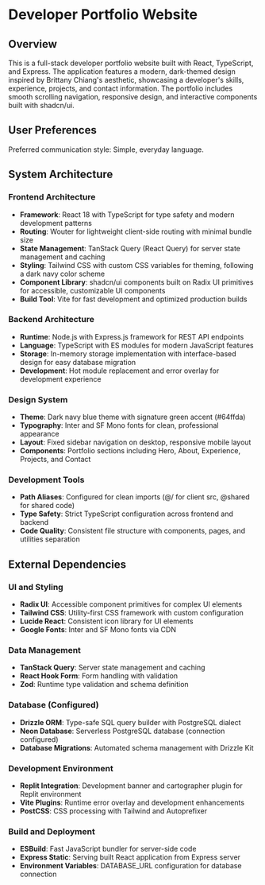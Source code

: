 # Developer Portfolio Website

## Overview

This is a full-stack developer portfolio website built with React, TypeScript, and Express. The application features a modern, dark-themed design inspired by Brittany Chiang's aesthetic, showcasing a developer's skills, experience, projects, and contact information. The portfolio includes smooth scrolling navigation, responsive design, and interactive components built with shadcn/ui.

## User Preferences

Preferred communication style: Simple, everyday language.

## System Architecture

### Frontend Architecture
- **Framework**: React 18 with TypeScript for type safety and modern development patterns
- **Routing**: Wouter for lightweight client-side routing with minimal bundle size
- **State Management**: TanStack Query (React Query) for server state management and caching
- **Styling**: Tailwind CSS with custom CSS variables for theming, following a dark navy color scheme
- **Component Library**: shadcn/ui components built on Radix UI primitives for accessible, customizable UI components
- **Build Tool**: Vite for fast development and optimized production builds

### Backend Architecture
- **Runtime**: Node.js with Express.js framework for REST API endpoints
- **Language**: TypeScript with ES modules for modern JavaScript features
- **Storage**: In-memory storage implementation with interface-based design for easy database migration
- **Development**: Hot module replacement and error overlay for development experience

### Design System
- **Theme**: Dark navy blue theme with signature green accent (#64ffda)
- **Typography**: Inter and SF Mono fonts for clean, professional appearance
- **Layout**: Fixed sidebar navigation on desktop, responsive mobile layout
- **Components**: Portfolio sections including Hero, About, Experience, Projects, and Contact

### Development Tools
- **Path Aliases**: Configured for clean imports (@/ for client src, @shared for shared code)
- **Type Safety**: Strict TypeScript configuration across frontend and backend
- **Code Quality**: Consistent file structure with components, pages, and utilities separation

## External Dependencies

### UI and Styling
- **Radix UI**: Accessible component primitives for complex UI elements
- **Tailwind CSS**: Utility-first CSS framework with custom configuration
- **Lucide React**: Consistent icon library for UI elements
- **Google Fonts**: Inter and SF Mono fonts via CDN

### Data Management
- **TanStack Query**: Server state management and caching
- **React Hook Form**: Form handling with validation
- **Zod**: Runtime type validation and schema definition

### Database (Configured)
- **Drizzle ORM**: Type-safe SQL query builder with PostgreSQL dialect
- **Neon Database**: Serverless PostgreSQL database (connection configured)
- **Database Migrations**: Automated schema management with Drizzle Kit

### Development Environment
- **Replit Integration**: Development banner and cartographer plugin for Replit environment
- **Vite Plugins**: Runtime error overlay and development enhancements
- **PostCSS**: CSS processing with Tailwind and Autoprefixer

### Build and Deployment
- **ESBuild**: Fast JavaScript bundler for server-side code
- **Express Static**: Serving built React application from Express server
- **Environment Variables**: DATABASE_URL configuration for database connection